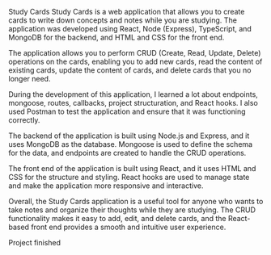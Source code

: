 Study Cards
Study Cards is a web application that allows you to create cards to write down concepts and notes while you are studying. 
The application was developed using React, Node (Express), TypeScript, and MongoDB for the backend, and HTML and CSS for the front end.

The application allows you to perform CRUD (Create, Read, Update, Delete) operations on the cards, enabling you to add new cards, read the content of 
existing cards, update the content of cards, and delete cards that you no longer need.

During the development of this application, I learned a lot about endpoints, mongoose, routes, callbacks, project structuration, and React hooks.
I also used Postman to test the application and ensure that it was functioning correctly.

The backend of the application is built using Node.js and Express, and it uses MongoDB as the database. Mongoose is used to define the schema for 
the data, and endpoints are created to handle the CRUD operations.

The front end of the application is built using React, and it uses HTML and CSS for the structure and styling. React hooks are used to manage state 
and make the application more responsive and interactive.

Overall, the Study Cards application is a useful tool for anyone who wants to take notes and organize their thoughts while they are studying. 
The CRUD functionality makes it easy to add, edit, and delete cards, and the React-based front end provides a smooth and intuitive user experience.


Project finished
